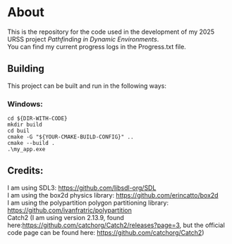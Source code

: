 # About  
This is the repository for the code used in the development of my 2025 URSS project *Pathfinding in Dynamic Environments*.  
You can find my current progress logs in the Progress.txt file.

## Building  
This project can be built and run in the following ways:  
### Windows:  
```
cd ${DIR-WITH-CODE}  
mkdir build
cd buil
cmake -G "${YOUR-CMAKE-BUILD-CONFIG}" ..
cmake --build .
.\my_app.exe
```

## Credits:  
I am using SDL3: https://github.com/libsdl-org/SDL  
I am using the box2d physics library: https://github.com/erincatto/box2d  
I am using the polypartition polygon partitioning library: https://github.com/ivanfratric/polypartition  
Catch2 (I am using version 2.13.9, found here:https://github.com/catchorg/Catch2/releases?page=3, but the official code page can be found here: https://github.com/catchorg/Catch2)  
